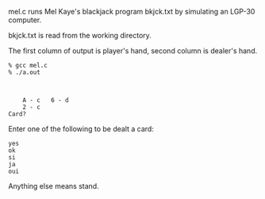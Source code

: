 mel.c runs Mel Kaye's blackjack program bkjck.txt by simulating an LGP-30 computer.

bkjck.txt is read from the working directory.

The first column of output is player's hand, second column is dealer's hand.

	% gcc mel.c
	% ./a.out 



		A - c	6 - d
		2 - c
	Card?

Enter one of the following to be dealt a card:

	yes
	ok
	si
	ja
	oui

Anything else means stand.
